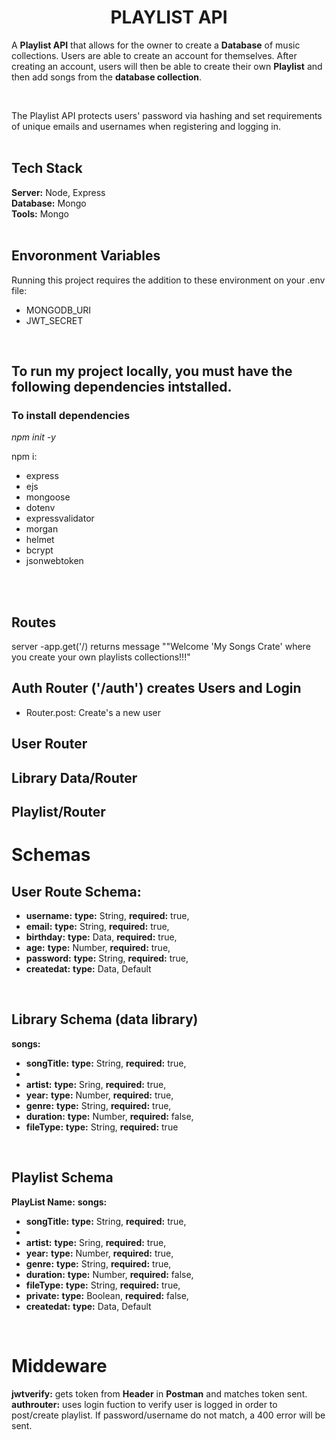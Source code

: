 <h1 align="center"> PLAYLIST API</h1>
<p>A <b>Playlist API</b> that allows for the owner to create a <b>Database</b> of music collections. Users are able to create an account for themselves. After creating an account, users will then be able to create their own <b>Playlist</b> and then add songs from the <b>database collection</b>.</p>
<br>
<p>The Playlist API protects users' password via hashing and set requirements of unique emails and usernames when registering and logging in.
<br>
<br>
<h2>Tech Stack</h2>
<b>Server:</b> Node, Express 
<br>
<b>Database:</b> Mongo
<br>
<b>Tools:</b> Mongo
<br>
<br>
<h2>Envoronment Variables</h2>
<p>Running this project requires the addition to these environment on your .env file:</p>
<ul>
<li>MONGODB_URI</li>
<li>JWT_SECRET</li>
</ul>
<br>
<h2>To run my project locally, you must have the following dependencies intstalled.</h2>
<h3>To install dependencies</h3>
<p><i>npm init -y</i></p>
<p>npm i:</p>
<ul>
<li>express</li>
<li>ejs</li>
<li>mongoose</li>
<li>dotenv</li>
<li>expressvalidator</li>
<li>morgan</li>
<li>helmet</li>
<li>bcrypt</li>
<li>jsonwebtoken</li>
</ul>
<br>
<br>
<h2>Routes</h2>
<p>server -app.get('/) returns message ""Welcome 'My Songs Crate' where you create your own playlists collections!!!"</p>
<h2>Auth Router ('/auth') creates Users and Login</h2>
<ul>
<li>Router.post: Create's a new user</li>
</ul>


<h2>User Router</h2>


<h2>Library Data/Router</h2>



<h2>Playlist/Router</h2>


<h1>Schemas</h1>
<h2>User Route Schema:</h2>
<ul>
<li><b>username:</b> <b>type:</b> String, <b>required:</b> true,</li>
<li><b>email:</b> <b>type:</b> String, <b>required:</b> true,</li>
<li><b>birthday:</b> <b>type:</b> Data, <b>required:</b> true,</li>
<li><b>age:</b> <b>type:</b> Number, <b>required:</b> true,</li>
<li><b>password:</b> <b>type:</b> String, <b>required:</b> true,</li>
<li><b>createdat:</b> <b>type:</b> Data, Default</li>
</ul>
<br>
<h2>Library Schema (data library)</h2>
<b>songs:</b>
<ul>
<li><b>songTitle:</b> <b>type:</b> String, <b>required:</b> true,<li>
<li><b>artist:</b> <b>type:</b> Sring, <b>required:</b> true,</li>
<li><b>year:</b> <b>type:</b> Number, <b>required:</b> true,</li>
<li><b>genre:</b> <b>type:</b> String, <b>required:</b> true,</li>
<li><b>duration:</b> <b>type:</b> Number, <b>required:</b> false,</li>
<li><b>fileType:</b> <b>type:</b> String, <b>required:</b> true</li>
</ul>
<br>
<h2>Playlist Schema</h2>
<b>PlayList Name:</b>
<b>songs:</b>
<ul>
<li><b>songTitle:</b> <b>type:</b> String, <b>required:</b> true,<li>
<li><b>artist:</b> <b>type:</b> Sring, <b>required:</b> true,</li>
<li><b>year:</b> <b>type:</b> Number, <b>required:</b> true,</li>
<li><b>genre:</b> <b>type:</b> String, <b>required:</b> true,</li>
<li><b>duration:</b> <b>type:</b> Number, <b>required:</b> false,</li>
<li><b>fileType:</b> <b>type:</b> String, <b>required:</b> true,</li>
<li><b>private:</b> <b>type:</b> Boolean, <b>required:</b> false,</li>
<li><b>createdat:</b> <b>type:</b> Data, Default</li>
</ul>
<br>
<h1>Middeware</h1>
<b>jwtverify:</b> gets token from <b>Header</b> in <b>Postman</b> and matches token sent.
<br>
<b>authrouter:</b> uses login fuction to verify user is logged in order to post/create playlist. If password/username do not match, a 400 error will be sent.
